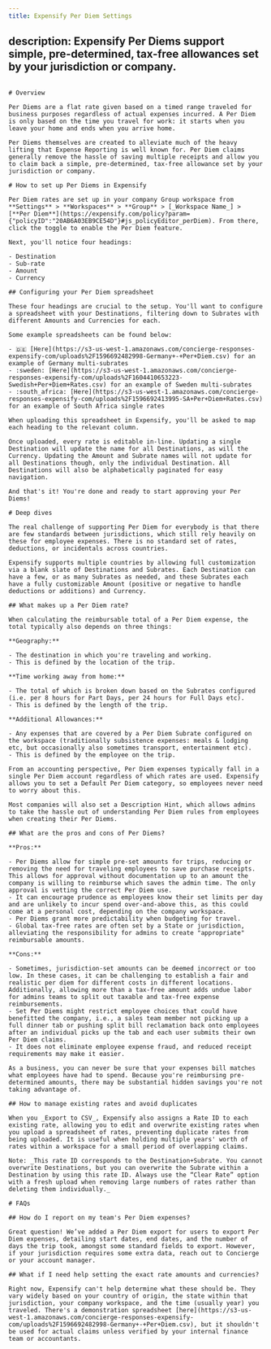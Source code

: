 ```yaml
---
title: Expensify Per Diem Settings
```
description: Expensify Per Diems support simple, pre-determined, tax-free allowances set by your jurisdiction or company.
---
```

# Overview

Per Diems are a flat rate given based on a timed range traveled for business purposes regardless of actual expenses incurred. A Per Diem is only based on the time you travel for work: it starts when you leave your home and ends when you arrive home.

Per Diems themselves are created to alleviate much of the heavy lifting that Expense Reporting is well known for. Per Diem claims generally remove the hassle of saving multiple receipts and allow you to claim back a simple, pre-determined, tax-free allowance set by your jurisdiction or company.

# How to set up Per Diems in Expensify

Per Diem rates are set up in your company Group workspace from **Settings** > **Workspaces** > **Group** > [_Workspace Name_] > [**Per Diem**](https://expensify.com/policy?param={"policyID":"20AB6A03EB9CE54D"}#js_policyEditor_perDiem). From there, click the toggle to enable the Per Diem feature.

Next, you'll notice four headings:

- Destination
- Sub-rate
- Amount
- Currency 

## Configuring your Per Diem spreadsheet

These four headings are crucial to the setup. You'll want to configure a spreadsheet with your Destinations, filtering down to Subrates with different Amounts and Currencies for each.

Some example spreadsheets can be found below:

- 🇩🇪 [Here](https://s3-us-west-1.amazonaws.com/concierge-responses-expensify-com/uploads%2F1596692482998-Germany+-+Per+Diem.csv) for an example of Germany multi-subrates
- :sweden: [Here](https://s3-us-west-1.amazonaws.com/concierge-responses-expensify-com/uploads%2F1604410653223-Swedish+Per+Diem+Rates.csv) for an example of Sweden multi-subrates
- :south_africa: [Here](https://s3-us-west-1.amazonaws.com/concierge-responses-expensify-com/uploads%2F1596692413995-SA+Per+Diem+Rates.csv) for an example of South Africa single rates

When uploading this spreadsheet in Expensify, you'll be asked to map each heading to the relevant column.

Once uploaded, every rate is editable in-line. Updating a single Destination will update the name for all Destinations, as will the Currency. Updating the Amount and Subrate names will not update for all Destinations though, only the individual Destination. All Destinations will also be alphabetically paginated for easy navigation.

And that's it! You're done and ready to start approving your Per Diems!

# Deep dives

The real challenge of supporting Per Diem for everybody is that there are few standards between jurisdictions, which still rely heavily on these for employee expenses. There is no standard set of rates, deductions, or incidentals across countries.

Expensify supports multiple countries by allowing full customization via a blank slate of Destinations and Subrates. Each Destination can have a few, or as many Subrates as needed, and these Subrates each have a fully customizable Amount (positive or negative to handle deductions or additions) and Currency.

## What makes up a Per Diem rate?

When calculating the reimbursable total of a Per Diem expense, the total typically also depends on three things:

**Geography:** 

- The destination in which you're traveling and working.
- This is defined by the location of the trip.

**Time working away from home:**

- The total of which is broken down based on the Subrates configured (i.e. per 8 hours for Part Days, per 24 hours for Full Days etc).
- This is defined by the length of the trip.

**Additional Allowances:** 

- Any expenses that are covered by a Per Diem Subrate configured on the workspace (traditionally subsistence expenses: meals & lodging etc, but occasionally also sometimes transport, entertainment etc).
- This is defined by the employee on the trip.

From an accounting perspective, Per Diem expenses typically fall in a single Per Diem account regardless of which rates are used. Expensify allows you to set a Default Per Diem category, so employees never need to worry about this.

Most companies will also set a Description Hint, which allows admins to take the hassle out of understanding Per Diem rules from employees when creating their Per Diems.

## What are the pros and cons of Per Diems?

**Pros:**

- Per Diems allow for simple pre-set amounts for trips, reducing or removing the need for traveling employees to save purchase receipts. This allows for approval without documentation up to an amount the company is willing to reimburse which saves the admin time. The only approval is vetting the correct Per Diem use.
- It can encourage prudence as employees know their set limits per day and are unlikely to incur spend over-and-above this, as this could come at a personal cost, depending on the company workspace.
- Per Diems grant more predictability when budgeting for travel.
- Global tax-free rates are often set by a State or jurisdiction, alleviating the responsibility for admins to create "appropriate" reimbursable amounts.

**Cons:**

- Sometimes, jurisdiction-set amounts can be deemed incorrect or too low. In these cases, it can be challenging to establish a fair and realistic per diem for different costs in different locations. Additionally, allowing more than a tax-free amount adds undue labor for admins teams to split out taxable and tax-free expense reimbursements.
- Set Per Diems might restrict employee choices that could have benefitted the company, i.e., a sales team member not picking up a full dinner tab or pushing split bill reclamation back onto employees after an individual picks up the tab and each user submits their own Per Diem claims.
- It does not eliminate employee expense fraud, and reduced receipt requirements may make it easier.

As a business, you can never be sure that your expenses bill matches what employees have had to spend. Because you're reimbursing pre-determined amounts, there may be substantial hidden savings you're not taking advantage of. 

## How to manage existing rates and avoid duplicates

When you _Export to CSV_, Expensify also assigns a Rate ID to each existing rate, allowing you to edit and overwrite existing rates when you upload a spreadsheet of rates, preventing duplicate rates from being uploaded. It is useful when holding multiple years' worth of rates within a workspace for a small period of overlapping claims.

Note: _This rate ID corresponds to the Destination+Subrate. You cannot overwrite Destinations, but you can overwrite the Subrate within a Destination by using this rate ID. Always use the “Clear Rate” option with a fresh upload when removing large numbers of rates rather than deleting them individually._

# FAQs

## How do I report on my team's Per Diem expenses?

Great question! We’ve added a Per Diem export for users to export Per Diem expenses, detailing start dates, end dates, and the number of days the trip took, amongst some standard fields to export. However, if your jurisdiction requires some extra data, reach out to Concierge or your account manager.

## What if I need help setting the exact rate amounts and currencies?

Right now, Expensify can't help determine what these should be. They vary widely based on your country of origin, the state within that jurisdiction, your company workspace, and the time (usually year) you traveled. There's a demonstration spreadsheet [here](https://s3-us-west-1.amazonaws.com/concierge-responses-expensify-com/uploads%2F1596692482998-Germany+-+Per+Diem.csv), but it shouldn't be used for actual claims unless verified by your internal finance team or accountants. 

